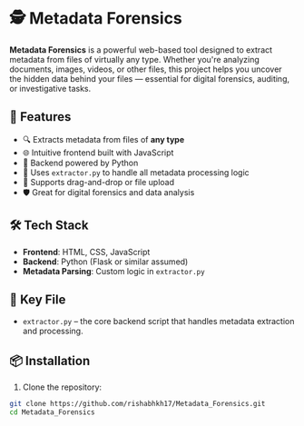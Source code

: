 # 🕵️ Metadata Forensics

**Metadata Forensics** is a powerful web-based tool designed to extract metadata from files of virtually any type. Whether you're analyzing documents, images, videos, or other files, this project helps you uncover the hidden data behind your files — essential for digital forensics, auditing, or investigative tasks.

## 🚀 Features

- 🔍 Extracts metadata from files of **any type**
- 🌐 Intuitive frontend built with JavaScript
- 🐍 Backend powered by Python
- 🧠 Uses `extractor.py` to handle all metadata processing logic
- 📁 Supports drag-and-drop or file upload
- 🛡️ Great for digital forensics and data analysis

## 🛠️ Tech Stack

- **Frontend**: HTML, CSS, JavaScript
- **Backend**: Python (Flask or similar assumed)
- **Metadata Parsing**: Custom logic in `extractor.py`

## 📂 Key File

- `extractor.py` – the core backend script that handles metadata extraction and processing.

## 📦 Installation

1. Clone the repository:

```bash
git clone https://github.com/rishabhkh17/Metadata_Forensics.git
cd Metadata_Forensics
